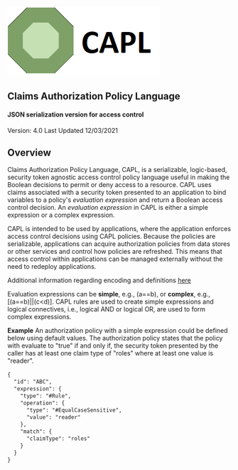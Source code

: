 
![CAPL](https://raw.githubusercontent.com/Azure/health-data-services-sdk/main/docs/images/readme-capl.png)

## Claims Authorization Policy Language
#### JSON serialization version for access control

Version: 4.0
Last Updated 12/03/2021

## Overview
Claims Authorization Policy Language, CAPL, is a serializable, logic-based, security token agnostic access control policy language useful in making the Boolean decisions to permit or deny access to a resource.  CAPL uses claims associated with a security token presented to an application to bind variables to a policy's *evaluation expression* and return a Boolean access control decision. An *evaluation expression* in CAPL is either a simple expression or a complex expression.
 
CAPL is intended to be used by applications, where the application enforces access control decisions using CAPL policies. Because the policies are serializable, applications can acquire authorization policies from data stores or other services and control how policies are refreshed.  This means that access control within applications can be managed externally without the need to redeploy applications.

Additional information regarding encoding and definitions [here](https://github.com/microsoft/capl/blob/main/docs/policy.md)

Evaluation expressions can be **simple**, e.g., (a==b), or **complex**, e.g., [(a==b)||(c<d)].  CAPL rules are used to create simple expressions and logical connectives, i.e., logical AND or logical OR, are used to form complex expressions.

**Example**
An authorization policy with a simple expression could be defined below using default values.  The authorization policy states that the policy with evaluate to "true" if and only if, the security token presented by the caller has at least one claim type of "roles" where at least one value is "reader".
```
{
  "id": "ABC",
  "expression": {
    "type": "#Rule",
    "operation": {
      "type": "#EqualCaseSensitive",
      "value": "reader"
    },
    "match": {
      "claimType": "roles"
    }
  }
}
```